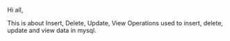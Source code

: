 
Hi all,

This is about Insert, Delete, Update, View Operations used to insert, delete, update and view data in mysql.


